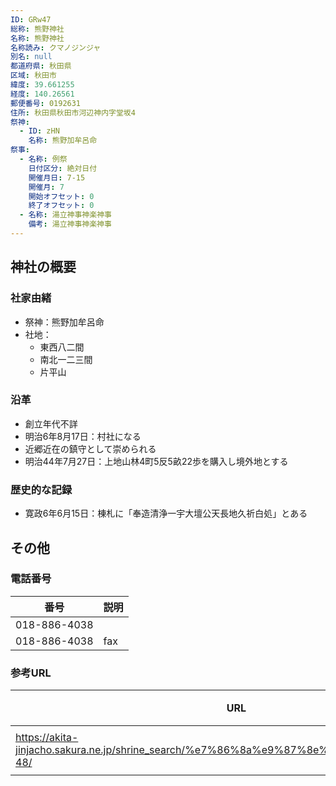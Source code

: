 ```yaml
---
ID: GRw47
総称: 熊野神社
名称: 熊野神社
名称読み: クマノジンジャ
別名: null
都道府県: 秋田県
区域: 秋田市
緯度: 39.661255
経度: 140.26561
郵便番号: 0192631
住所: 秋田県秋田市河辺神内字堂坂4
祭神:
  - ID: zHN
    名称: 熊野加牟呂命
祭事:
  - 名称: 例祭
    日付区分: 絶対日付
    開催月日: 7-15
    開催月: 7
    開始オフセット: 0
    終了オフセット: 0
  - 名称: 湯立神事神楽神事
    備考: 湯立神事神楽神事
---
```


## 神社の概要

### 社家由緒

- 祭神：熊野加牟呂命
- 社地：
  - 東西八二間
  - 南北一二三間
  - 片平山

### 沿革

- 創立年代不詳
- 明治6年8月17日：村社になる
- 近郷近在の鎮守として崇められる
- 明治44年7月27日：上地山林4町5反5畝22歩を購入し境外地とする

### 歴史的な記録

- 寛政6年6月15日：棟札に「奉造清浄一宇大壇公天長地久祈白処」とある

## その他

### 電話番号

| 番号         | 説明 |
| ------------ | ---- |
| 018-886-4038 |      |
| 018-886-4038 | fax  |

### 参考URL

| URL                                                                                        | 説明   |
| ------------------------------------------------------------------------------------------ | ------ |
| https://akita-jinjacho.sakura.ne.jp/shrine_search/%e7%86%8a%e9%87%8e%e7%a5%9e%e7%a4%be-48/ | 神社庁 |
